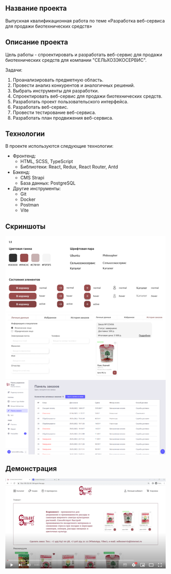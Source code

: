 ## Название проекта
 
Выпускная квалификационная работа по теме «Разработка веб-сервиса для продажи биотехнических средств»

## Описание проекта

Цель работы - спроектировать и разработать веб-сервис для продажи биотехнических средств для компании "СЕЛЬХОЗЭКОСЕРВИС".

Задачи:
1. Проанализировать предметную область.
2. Провести анализ конкурентов и аналогичных решений.
3. Выбрать инструменты для разработки.
4. Спроектировать веб-сервис для продажи биотехнических средств.
5. Разработать проект пользовательского интерфейса.
6. Разработать веб-сервис.
7. Провести тестирование веб-сервиса.
8. Разработать план продвижения веб-сервиса.

## Технологии

В проекте используются следующие технологии:

- Фронтенд:
  - HTML, SCSS, TypeScript
  - Библиотеки: React, Redux, React Router, Antd
- Бэкенд: 
  - CMS Strapi
  - База данных: PostgreSQL
- Другие инструменты:
  - Git
  - Docker 
  - Postman
  - Vite

## Скриншоты

![image](https://github.com/Svetlana-sv/selhozservis/blob/master/client/src/assets/static/UI1.png)
![image](https://github.com/Svetlana-sv/selhozservis/blob/master/client/src/assets/static/UI2.png)
![image](https://github.com/Svetlana-sv/selhozservis/blob/master/client/src/assets/static/adminPanel.png)

## Демонстрация

[![Watch the video](https://github.com/Svetlana-sv/selhozservis/blob/master/client/src/assets/static/youtube.png)](https://youtu.be/TZ1XYyToaw8)